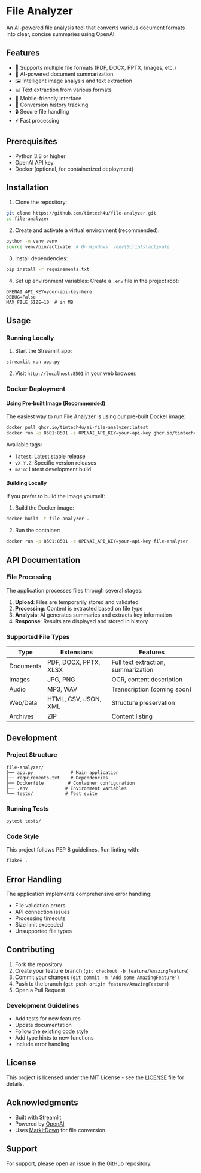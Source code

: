 # File Analyzer

An AI-powered file analysis tool that converts various document formats into clear, concise summaries using OpenAI.

## Features

- 📄 Supports multiple file formats (PDF, DOCX, PPTX, Images, etc.)
- 🤖 AI-powered document summarization
- 🖼️ Intelligent image analysis and text extraction
- 📊 Text extraction from various formats
- 📱 Mobile-friendly interface
- 🔄 Conversion history tracking
- 🔒 Secure file handling
- ⚡ Fast processing

## Prerequisites

- Python 3.8 or higher
- OpenAI API key
- Docker (optional, for containerized deployment)

## Installation

1. Clone the repository:
```bash
git clone https://github.com/timtech4u/file-analyzer.git
cd file-analyzer
```

2. Create and activate a virtual environment (recommended):
```bash
python -m venv venv
source venv/bin/activate  # On Windows: venv\Scripts\activate
```

3. Install dependencies:
```bash
pip install -r requirements.txt
```

4. Set up environment variables:
Create a `.env` file in the project root:
```
OPENAI_API_KEY=your-api-key-here
DEBUG=False
MAX_FILE_SIZE=10  # in MB
```

## Usage

### Running Locally

1. Start the Streamlit app:
```bash
streamlit run app.py
```

2. Visit `http://localhost:8501` in your web browser.

### Docker Deployment

#### Using Pre-built Image (Recommended)

The easiest way to run File Analyzer is using our pre-built Docker image:

```bash
docker pull ghcr.io/timtech4u/ai-file-analyzer:latest
docker run -p 8501:8501 -e OPENAI_API_KEY=your-api-key ghcr.io/timtech4u/ai-file-analyzer:latest
```

Available tags:
- `latest`: Latest stable release
- `vX.Y.Z`: Specific version releases
- `main`: Latest development build

#### Building Locally

If you prefer to build the image yourself:

1. Build the Docker image:
```bash
docker build -t file-analyzer .
```

2. Run the container:
```bash
docker run -p 8501:8501 -e OPENAI_API_KEY=your-api-key file-analyzer
```

## API Documentation

### File Processing

The application processes files through several stages:

1. **Upload**: Files are temporarily stored and validated
2. **Processing**: Content is extracted based on file type
3. **Analysis**: AI generates summaries and extracts key information
4. **Response**: Results are displayed and stored in history

### Supported File Types

| Type | Extensions | Features |
|------|------------|----------|
| Documents | PDF, DOCX, PPTX, XLSX | Full text extraction, summarization |
| Images | JPG, PNG | OCR, content description |
| Audio | MP3, WAV | Transcription (coming soon) |
| Web/Data | HTML, CSV, JSON, XML | Structure preservation |
| Archives | ZIP | Content listing |

## Development

### Project Structure

```
file-analyzer/
├── app.py              # Main application
├── requirements.txt    # Dependencies
├── Dockerfile         # Container configuration
├── .env              # Environment variables
└── tests/            # Test suite
```

### Running Tests

```bash
pytest tests/
```

### Code Style

This project follows PEP 8 guidelines. Run linting with:
```bash
flake8 .
```

## Error Handling

The application implements comprehensive error handling:

- File validation errors
- API connection issues
- Processing timeouts
- Size limit exceeded
- Unsupported file types

## Contributing

1. Fork the repository
2. Create your feature branch (`git checkout -b feature/AmazingFeature`)
3. Commit your changes (`git commit -m 'Add some AmazingFeature'`)
4. Push to the branch (`git push origin feature/AmazingFeature`)
5. Open a Pull Request

### Development Guidelines

- Add tests for new features
- Update documentation
- Follow the existing code style
- Add type hints to new functions
- Include error handling

## License

This project is licensed under the MIT License - see the [LICENSE](LICENSE) file for details.

## Acknowledgments

- Built with [Streamlit](https://streamlit.io/)
- Powered by [OpenAI](https://openai.com/)
- Uses [MarkItDown](https://github.com/markitdown/markitdown) for file conversion

## Support

For support, please open an issue in the GitHub repository.